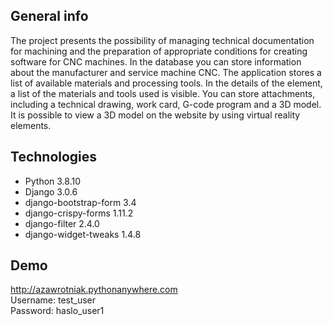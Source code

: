 ## General info

The project presents the possibility of managing technical documentation for machining and the preparation of appropriate conditions
for creating software for CNC machines. In the database you can store information about the manufacturer and service machine CNC. 
The application stores a list of available materials and processing tools. In the details of the element, a list of the materials and tools used is visible. 
You can store attachments, including a technical drawing, work card, G-code program and a 3D model. 
It is possible to view a 3D model on the website by using virtual reality elements.

## Technologies
* Python                3.8.10
* Django                3.0.6
* django-bootstrap-form 3.4
* django-crispy-forms   1.11.2
* django-filter         2.4.0
* django-widget-tweaks  1.4.8

## Demo
http://azawrotniak.pythonanywhere.com <br/>
Username: test_user <br/>
Password: haslo_user1 <br/>

